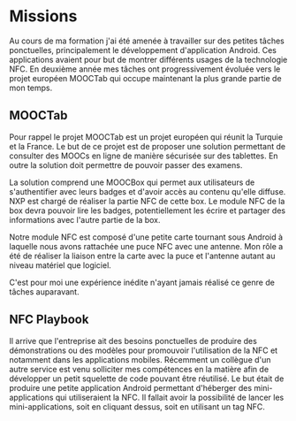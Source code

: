 # Missions

Au cours de ma formation j'ai été amenée à travailler sur des petites tâches ponctuelles, principalement le développement d'application Android. Ces applications avaient pour but de montrer différents usages de la technologie NFC.
En deuxième année mes tâches ont progressivement évoluée vers le projet européen MOOCTab qui occupe maintenant la plus grande partie de mon temps.

## MOOCTab

Pour rappel le projet MOOCTab est un projet européen qui réunit la Turquie et la France. Le but de ce projet est de proposer une solution permettant de consulter des MOOCs en ligne de manière sécurisée sur des tablettes. En outre la solution doit permettre de pouvoir passer des examens.

La solution comprend une MOOCBox qui permet aux utilisateurs de s'authentifier avec leurs badges et d'avoir accès au contenu qu'elle diffuse. NXP est chargé de réaliser la partie NFC de cette box.
Le module NFC de la box devra pouvoir lire les badges, potentiellement les écrire et partager des informations avec l'autre partie de la box.

Notre module NFC est composé d'une petite carte tournant sous Android à laquelle nous avons rattachée une puce NFC avec une antenne. Mon rôle a été de réaliser la liaison entre la carte avec la puce et l'antenne autant au niveau matériel que logiciel.

C'est pour moi une expérience inédite n'ayant jamais réalisé ce genre de tâches auparavant.

## NFC Playbook

Il arrive que l'entreprise ait des besoins ponctuelles de produire des démonstrations ou des modèles pour promouvoir l'utilisation de la NFC et notamment dans les applications mobiles.
Récemment un collègue d'un autre service est venu solliciter mes compétences en la matière afin de développer un petit squelette de code pouvant être réutilisé.
Le but était de produire une petite application Android permettant d'héberger des mini-applications qui utiliseraient la NFC. Il fallait avoir la possibilité de lancer les mini-applications, soit en cliquant dessus, soit en utilisant un tag NFC.
